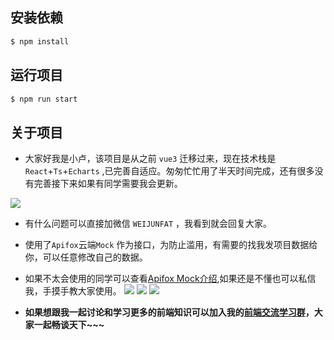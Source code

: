 
## 安装依赖

```bash
$ npm install
```

## 运行项目

```bash
$ npm run start
```

## 关于项目

* 大家好我是小卢，该项目是从之前 `vue3` 迁移过来，现在技术栈是`React`+`Ts`+`Echarts` ,已完善自适应。匆匆忙忙用了半天时间完成，还有很多没有完善接下来如果有同学需要我会更新。

![](https://files.mdnice.com/user/19543/c451430e-aa82-4501-a3a4-31baf47b56b2.png)

* 有什么问题可以直接加微信 `WEIJUNFAT` ，我看到就会回复大家。
* 使用了`Apifox`云端`Mock` 作为接口，为防止滥用，有需要的找我发项目数据给你，可以任意修改自己的数据。
* 如果不太会使用的同学可以查看[Apifox Mock介绍](https://www.apifox.cn/help/app/mock/),如果还是不懂也可以私信我，手摸手教大家使用。
![](https://files.mdnice.com/user/19543/5a555766-5fb5-437b-b1b9-425f3b2354a7.png)
![](https://files.mdnice.com/user/19543/2271914d-859b-4b1b-b44b-48451a4c26f5.png)
![](https://files.mdnice.com/user/19543/02b64f6b-2bb6-43f5-83b7-253fefd261ac.png)

* **如果想跟我一起讨论和学习更多的前端知识可以加入我的[前端交流学习群](https://juejin.cn/pin/7100537227716853768)，大家一起畅谈天下~~~**